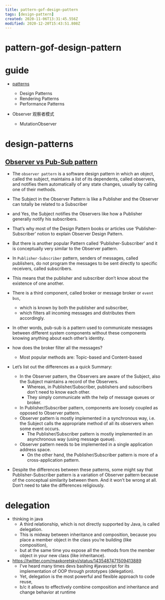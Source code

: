```yaml
---
title: pattern-gof-design-pattern
tags: [design-pattern]
created: 2020-11-06T13:31:45.556Z
modified: 2020-12-20T15:43:51.808Z
---
```


# pattern-gof-design-pattern

# guide

- [patterns](https://www.patterns.dev)
  - Design Patterns
  - Rendering Patterns
  - Performance Patterns

- Observer 观察者模式
  - MutationObserver
# design-patterns

## [Observer vs Pub-Sub pattern](https://hackernoon.com/observer-vs-pub-sub-pattern-50d3b27f838c)

- The `observer pattern` is a software design pattern in which an object, called the subject, maintains a list of its dependents, called observers, and notifies them automatically of any state changes, usually by calling one of their methods.
- The Subject in the Observer Pattern is like a Publisher and the Observer can totally be related to a Subscriber 
- and Yes, the Subject notifies the Observers like how a Publisher generally notify his subscribers. 
- That’s why most of the Design Pattern books or articles use ‘Publisher-Subscriber’ notion to explain Observer Design Pattern. 
- But there is another popular Pattern called ‘Publisher-Subscriber’ and it is conceptually very similar to the Observer pattern. 
- In `Publisher-Subscriber` pattern, senders of messages, called publishers, do not program the messages to be sent directly to specific receivers, called subscribers.
- This means that the publisher and subscriber don’t know about the existence of one another. 
- There is a third component, called broker or message broker or `event bus`, 
  - which is known by both the publisher and subscriber, 
  - which filters all incoming messages and distributes them accordingly.
- In other words, pub-sub is a pattern used to communicate messages between different system components without these components knowing anything about each other’s identity. 
- how does the broker filter all the messages?  
  - Most popular methods are: Topic-based and Content-based

- Let’s list out the differences as a quick Summary:
  - In the Observer pattern, the Observers are aware of the Subject, also the Subject maintains a record of the Observers. 
    - Whereas, in Publisher/Subscriber, publishers and subscribers don’t need to know each other. 
    - They simply communicate with the help of message queues or broker.
  - In Publisher/Subscriber pattern, components are loosely coupled as opposed to Observer pattern.
  - Observer pattern is mostly implemented in a synchronous way, i.e. the Subject calls the appropriate method of all its observers when some event occurs. 
    - The Publisher/Subscriber pattern is mostly implemented in an asynchronous way (using message queue).
  - Observer pattern needs to be implemented in a single application address space. 
    - On the other hand, the Publisher/Subscriber pattern is more of a cross-application pattern.

- Despite the differences between these patterns, some might say that Publisher-Subscriber pattern is a variation of Observer pattern because of the conceptual similarity between them. And it won’t be wrong at all. Don’t need to take the differences religiously. 
# delegation
- thinking in java
  - A third relationship, which is not directly supported by Java, is called delegation. 
  - This is midway between inheritance and composition, because you place a member object in the class you’re building (like composition), 
  - but at the same time you expose all the methods from the member object in your new class (like inheritance).
- https://twitter.com/maxkoretskyi/status/1435487471509413889
  - I've heard many times devs bashing #javascript for its implementation of OOP through prototypes (delegation). 
  - Yet, delegation is the most powerful and flexible approach to code reuse, 
  - b/c it allows to effectively combine composition and inheritance and change behavior at runtime
